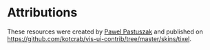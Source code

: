 # Attributions

These resources were created by [Pawel Pastuszak](https://github.com/kotcrab) and published on https://github.com/kotcrab/vis-ui-contrib/tree/master/skins/tixel.